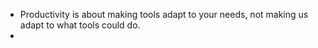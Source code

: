 - Productivity is about making tools adapt to your needs, not making us adapt to what tools could do.
- 
